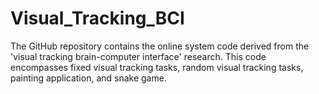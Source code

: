 # Visual_Tracking_BCI
The GitHub repository contains the online system code derived from the 'visual tracking brain-computer interface' research. This code encompasses fixed visual tracking tasks, random visual tracking tasks, painting application, and snake game.

